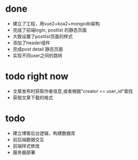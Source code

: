 # done
- 建立了工程，用vue2+koa2+mongodb架构
- 完成了前端login, postlist 的静态页面
- 大致设置了postlist页面的样式
- 添加了header组件
- 完成post detail 静态页面
- 实现不同user之间的跳转

# todo right now
- 文章发布时获取作者信息,或者根据"creator == user_id"查找
- 获取文章下载的格式


# todo
- 建立博客后台逻辑，构建数据库
- 前后端数据交互
- 前端样式修改
- 服务器部署

